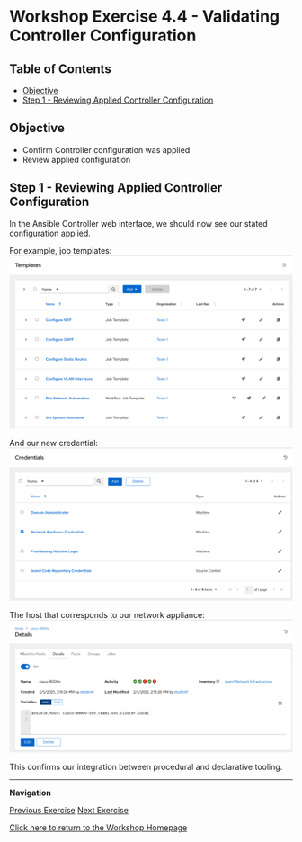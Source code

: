 # Workshop Exercise 4.4 - Validating Controller Configuration

## Table of Contents

* [Objective](#objective)
* [Step 1 - Reviewing Applied Controller Configuration](#step-1---reviewing-applied-controller-configuration)

## Objective

* Confirm Controller configuration was applied
* Review applied configuration

## Step 1 - Reviewing Applied Controller Configuration
In the Ansible Controller web interface, we should now see our stated configuration applied.

For example, job templates:
![Controller Job Templates](../images/controller-job-templates.png)

And our new credential:
![Controller Credentials](../images/controller-credentials.png)

The host that corresponds to our network appliance:
![Controller Host](../images/controller-appliance-host.png)

This confirms our integration between procedural and declarative tooling.

---
**Navigation**

[Previous Exercise](../4.3-adding-chart-to-argocd/)  [Next Exercise](../5.1-adding-postsync-job/)

[Click here to return to the Workshop Homepage](../../README.md)
